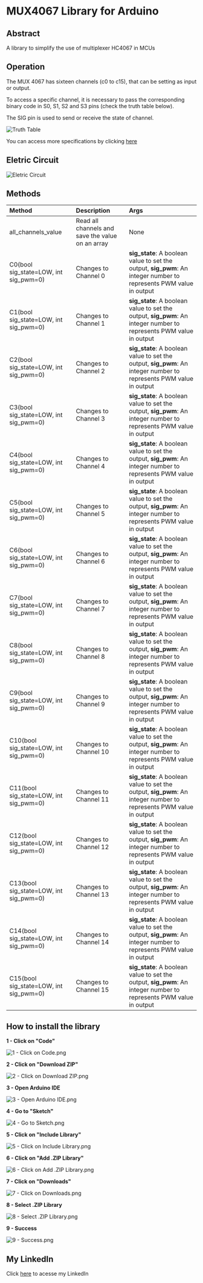 # MUX4067 Library for Arduino
## Abstract
A library to simplify the use of multiplexer HC4067 in MCUs

## Operation
The MUX 4067 has sixteen channels (c0 to c15), that can be setting as input or output.

To access a specific channel, it is necessary to pass the corresponding binary code in S0, S1, S2 and S3 pins (check the truth table below).

The SIG pin is used to send or receive the state of channel.

![Truth Table](https://github.com/AlbertoBruno1265/MUX4067-Libary-for-Arduino/blob/main/docs/Truth%20Table/Truth_Table.png)

You can access more specifications by clicking [here](https://github.com/AlbertoBruno1265/MUX4067-Libary-for-Arduino/blob/main/docs/DataSheet/cd74hc4067.pdf)

## Eletric Circuit
![Eletric Circuit](https://github.com/AlbertoBruno1265/MUX4067-Libary-for-Arduino/blob/main/docs/Electric%20Circuit/Eletric%20Circuit.png)

## Methods
| **Method**           | **Description**                                                                     | **Args**                                                                                                                                     |
| :----------------------------------------- | :------------------------------------------------------------------------------------- | :---------------------------------------------------------------------------------------------------------------------------------------------- |
| all_channels_value | Read all channels and save the value on an array | None
| C0(bool sig_state=LOW, int sig_pwm=0) | Changes to Channel 0 | **sig_state**: A boolean value to set the output, **sig_pwm**: An integer number to represents PWM value in output
| C1(bool sig_state=LOW, int sig_pwm=0) | Changes to Channel 1 | **sig_state**: A boolean value to set the output, **sig_pwm**: An integer number to represents PWM value in output
| C2(bool sig_state=LOW, int sig_pwm=0) | Changes to Channel 2 | **sig_state**: A boolean value to set the output, **sig_pwm**: An integer number to represents PWM value in output
| C3(bool sig_state=LOW, int sig_pwm=0) | Changes to Channel 3 | **sig_state**: A boolean value to set the output, **sig_pwm**: An integer number to represents PWM value in output
| C4(bool sig_state=LOW, int sig_pwm=0) | Changes to Channel 4 | **sig_state**: A boolean value to set the output, **sig_pwm**: An integer number to represents PWM value in output
| C5(bool sig_state=LOW, int sig_pwm=0) | Changes to Channel 5 | **sig_state**: A boolean value to set the output, **sig_pwm**: An integer number to represents PWM value in output
| C6(bool sig_state=LOW, int sig_pwm=0) | Changes to Channel 6 | **sig_state**: A boolean value to set the output, **sig_pwm**: An integer number to represents PWM value in output
| C7(bool sig_state=LOW, int sig_pwm=0) | Changes to Channel 7 | **sig_state**: A boolean value to set the output, **sig_pwm**: An integer number to represents PWM value in output
| C8(bool sig_state=LOW, int sig_pwm=0) | Changes to Channel 8 | **sig_state**: A boolean value to set the output, **sig_pwm**: An integer number to represents PWM value in output
| C9(bool sig_state=LOW, int sig_pwm=0) | Changes to Channel 9 | **sig_state**: A boolean value to set the output, **sig_pwm**: An integer number to represents PWM value in output
| C10(bool sig_state=LOW, int sig_pwm=0) | Changes to Channel 10 | **sig_state**: A boolean value to set the output, **sig_pwm**: An integer number to represents PWM value in output
| C11(bool sig_state=LOW, int sig_pwm=0) | Changes to Channel 11 | **sig_state**: A boolean value to set the output, **sig_pwm**: An integer number to represents PWM value in output
| C12(bool sig_state=LOW, int sig_pwm=0) | Changes to Channel 12 | **sig_state**: A boolean value to set the output, **sig_pwm**: An integer number to represents PWM value in output
| C13(bool sig_state=LOW, int sig_pwm=0) | Changes to Channel 13 | **sig_state**: A boolean value to set the output, **sig_pwm**: An integer number to represents PWM value in output
| C14(bool sig_state=LOW, int sig_pwm=0) | Changes to Channel 14 | **sig_state**: A boolean value to set the output, **sig_pwm**: An integer number to represents PWM value in output
| C15(bool sig_state=LOW, int sig_pwm=0) | Changes to Channel 15 | **sig_state**: A boolean value to set the output, **sig_pwm**: An integer number to represents PWM value in output

## How to install the library
**1 - Click on "Code"**

![1 - Click on Code.png](https://github.com/AlbertoBruno1265/MUX4067-Libary-for-Arduino/blob/main/docs/How%20to%20Install/1%20-%20Click%20on%20Code.png)

**2 - Click on "Download ZIP"**

![2 - Click on Download ZIP.png](https://github.com/AlbertoBruno1265/MUX4067-Libary-for-Arduino/blob/main/docs/How%20to%20Install/2%20-%20Click%20on%20Download%20ZIP.png)

**3 - Open Arduino IDE**

![3 - Open Arduino IDE.png](https://github.com/AlbertoBruno1265/MUX4067-Libary-for-Arduino/blob/main/docs/How%20to%20Install/3%20-%20Open%20Arduino%20IDE.png)

**4 - Go to "Sketch"**

![4 - Go to Sketch.png](https://github.com/AlbertoBruno1265/MUX4067-Libary-for-Arduino/blob/main/docs/How%20to%20Install/4%20-%20Go%20to%20Sketch.png)

**5 - Click on "Include Library"**

![5 - Click on Include Library.png](https://github.com/AlbertoBruno1265/MUX4067-Libary-for-Arduino/blob/main/docs/How%20to%20Install/5%20-%20Click%20on%20Include%20Library.png)

**6 - Click on "Add .ZIP Library"**

![6 - Click on Add .ZIP Library.png](https://github.com/AlbertoBruno1265/MUX4067-Libary-for-Arduino/blob/main/docs/How%20to%20Install/6%20-%20Click%20on%20Add%20.ZIP%20Library.png)

**7 - Click on "Downloads"**

![7 - Click on Downloads.png](https://github.com/AlbertoBruno1265/MUX4067-Libary-for-Arduino/blob/main/docs/How%20to%20Install/7%20-%20Click%20on%20Downloads.png)

**8 - Select .ZIP Library**

![8 - Select .ZIP Library.png](https://github.com/AlbertoBruno1265/MUX4067-Libary-for-Arduino/blob/main/docs/How%20to%20Install/8%20-%20Select%20.ZIP%20Library.png)

**9 - Success**

![9 - Success.png](https://github.com/AlbertoBruno1265/MUX4067-Libary-for-Arduino/blob/main/docs/How%20to%20Install/9%20-%20Success.png)

## My LinkedIn
Click [here](https://www.linkedin.com/in/alberto-bruno-silvestre-de-oliveira-b7a010259/) to acesse my LinkedIn
